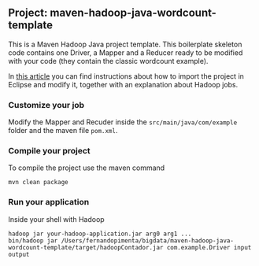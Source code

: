 ## Project: maven-hadoop-java-wordcount-template
This is a Maven Hadoop Java project template. This boilerplate skeleton code contains one Driver, a Mapper and a Reducer ready to be modified with your code (they contain the classic wordcount example).

In [this article](https://nosqlnocry.wordpress.com/2015/03/13/hadoop-mapreduce-wordcount-example-in-java-introduction-to-hadoop-job/) you can find instructions about how to import the project in Eclipse and modify it, together with an explanation about Hadoop jobs.

### Customize your job
Modify the Mapper and Recuder inside the `src/main/java/com/example` folder and the maven file `pom.xml`. 

### Compile your project
To compile the project use the maven command

    mvn clean package

### Run your application
Inside your shell with Hadoop

    hadoop jar your-hadoop-application.jar arg0 arg1 ...
    bin/hadoop jar /Users/fernandopimenta/bigdata/maven-hadoop-java-wordcount-template/target/hadoopContador.jar com.example.Driver input output
